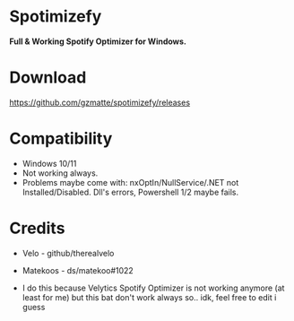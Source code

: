 # Spotimizefy
**Full &amp; Working Spotify Optimizer for Windows.**

# Download

https://github.com/gzmatte/spotimizefy/releases




# Compatibility
- Windows 10/11
- Not working always.
- Problems maybe come with: nxOptIn/NullService/.NET not Installed/Disabled. Dll's errors, Powershell 1/2 maybe fails.

# Credits

- Velo - github/therealvelo

- Matekoos - ds/matekoo#1022

- I do this because Velytics Spotify Optimizer is not working anymore (at least for me) but this bat don't work always so.. idk, feel free to edit i guess

